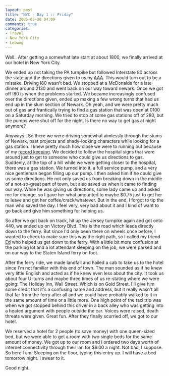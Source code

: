 ```yaml
---
layout: post
title: "NYC - Day 1 :: Friday"
date: 2005-05-28 04:09
comments: true
categories: 
- Travel
- New York City
- Lebwog
---
```

Well.. After getting a somewhat late start at about 1800, we finally arrived at our hotel in New York City.

<!-- more -->

We ended up not taking the PA turnpike but followed Interstate 80 across the state and the directions given to us by [AAA](http://www.aaa.com).  This would turn out to be a mistake.  Driving I80 wasn't bad.  We stopped at a McDonalds for a late dinner around 2130 and went back on our way toward newark.  Once we got off I80 is when the problems started.  We became increasingly confused over the directions given, ended up making a few wrong turns that had us end up in the slum section of Newark.  Oh yeah, and we were pretty much out of gas and frantically trying to find a gas station that was open at 0100 on a Saturday morning.  We tried to stop at some gas stations off of 280, but the pumps were shut off for the night.  Is there no way to get gas at night anymore?

Anyways.. So there we were driving somewhat aimlessly through the slums of Newark, past projects  and shady-looking characters while looking for a gas station.  I knew pretty much how close we were to running out because of my [record keeping](http://www.cabbits.com/gaslog/ "genetik's gas log").  We decided to follow the hospital signs that were around just to get to someone who could give us directions to gas.  Suddenly, at the top of a hill while we were getting closer to the hospital, there was a gas station.  We turned into it, a full service pump, and a very nice gentleman began filling up our pump.  I then asked him if he could give us some directions.  He not only saved us from breaking down in the middle of a not-so-great part of town, but also saved us when it came to finding our way.  While he was giving us directions, some lady came up and asked me for change, so I gave her what amounted to maybe $0.75 just to get her to leave and get her coffee/crack/whatever.  But in the end, I forgot to tip the man who saved the day.  I feel very, very bad about it and I kind of want to go back and give him something for helping us.

So after we got back on track, hit up the Jersey turnpike again and got onto 440, we ended up on Victory Blvd.  This is the road which leads directly down to the ferry.  But since I'd only been there on wheels once before, I wanted to check to make sure this was the right path, so I called my friend [Ed](http://www.drunkengeek.com "writings of a professional drinker") who helped us get down to the ferry.  With a little bit more confusion at the parking lot and a lot attendant sleeping on the job, we were parked and on our way to the Staten Island ferry on foot.

After the ferry ride, we made landfall and hailed a cab to take us to the hotel since I'm not familiar with this end of town.  The man sounded as if he knew very little English and acted as if he knew even less about the city.  It took us about four U-turns and maybe three times of us re-stating where we were going:  The Holiday Inn, Wall Street.  Which is on Gold Street.  I'll give him some credit that it's a confusing name and address, but it really wasn't all that far from the ferry after all and we could have probably walked to it in the same amount of time or a little more.  One high point of the taxi trip was when we got stopped behind this driver in a back alley who was getting into a heated argument with people outside the car.  Voices were raised, death threats were given.  Great fun.  After they finally scurried off, we got to our hotel.

We reserved a hotel for 2 people (to save money) with one queen-sized bed, but we were able to get a room with two single beds for the same amount of money.  We got up to our room and I ordered two days worth of internet connectivity through their lan for $9.00 a night.  Not bad, I suppose.  So here I am;  Sleeping on the floor, typing this entry up.  I will have a bed tomorrow night.  I swear to it.

Good night.
